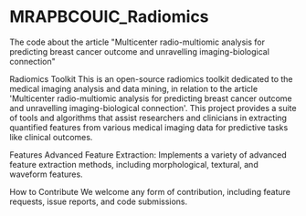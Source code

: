 # MRAPBCOUIC_Radiomics
The code about the article "Multicenter radio-multiomic analysis for predicting breast cancer outcome and unravelling imaging-biological connection"

Radiomics Toolkit
This is an open-source radiomics toolkit dedicated to the medical imaging analysis and data mining, in relation to the article 'Multicenter radio-multiomic analysis for predicting breast cancer outcome and unravelling imaging-biological connection'. This project provides a suite of tools and algorithms that assist researchers and clinicians in extracting quantified features from various medical imaging data for predictive tasks like clinical outcomes. 

Features
Advanced Feature Extraction: Implements a variety of advanced feature extraction methods, including morphological, textural, and waveform features.

How to Contribute
We welcome any form of contribution, including feature requests, issue reports, and code submissions.
